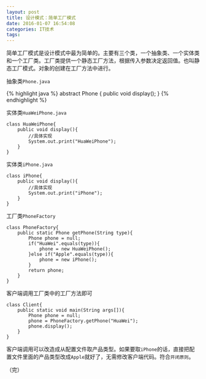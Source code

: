 ```yaml
---
layout: post
title: 设计模式：简单工厂模式
date: 2016-01-07 16:54:08
categories: IT技术
tags:
---
```


简单工厂模式是设计模式中最为简单的。主要有三个类，一个抽象类、一个实体类和一个工厂类。工厂类提供一个静态工厂方法，根据传入参数决定返回值。也叫静态工厂模式。对象的创建在工厂方法中进行。

抽象类`Phone.java`

{% highlight java %}
abstract Phone {
    public void display();
}
{% endhighlight %}

实体类`HuaWeiPhone.java`

```
class HuaWeiPhone{
    public void display(){
        //具体实现
        System.out.print("HuaWeiPhone");
    }
}
```

实体类`iPhone.java`

```
class iPhone{
    public void display(){
        //具体实现
        System.out.print("iPhone");
    }
}
```

工厂类`PhoneFactory`

```
class PhoneFactory{
    public static Phone getPhone(String type){
        Phone phone = null;
        if("HuaWei".equals(type)){
            phone = new HuaWeiPhone();
        }else if("Apple".equals(type)){
            phone = new iPhone();
        }
        return phone;
    }
}
```

客户端调用工厂类中的工厂方法即可

```
class Client{
    public static void main(String args[]){
        Phone phone = null;
        phone = PhoneFactory.getPhone("HuaWei");
        phone.display();
    }
}
```

客户端调用可以改造成从配置文件取产品类型。如果要取`iPhone`的话，直接把配置文件里面的产品类型改成`Apple`就好了，无需修改客户端代码。符合`开闭原则`。

（完）
